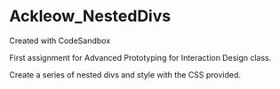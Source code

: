 # Ackleow_NestedDivs
Created with CodeSandbox

First assignment for Advanced Prototyping for Interaction Design class. 

Create a series of nested divs and style with the CSS provided. 
